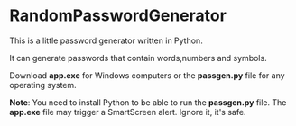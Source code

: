 # RandomPasswordGenerator
This is a little password generator written in Python.

It can generate passwords that contain words,numbers and symbols.

Download **app.exe** for Windows computers or the **passgen.py** file for any operating system.

**Note**: You need to install Python to be able to run the **passgen.py** file.
          The **app.exe** file may trigger a SmartScreen alert. Ignore it, it's safe.
